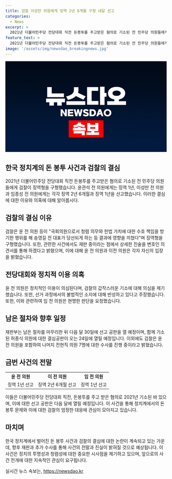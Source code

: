 ```yaml
---
title: 검찰 이성만 의원에게 징역 2년 6개월 구형 내달 선고
categories:
  - News
excerpt: >
  2021년 더불어민주당 전당대회 직전 돈봉투를 주고받은 혐의로 기소된 전 민주당 의원들에게 검찰이 징역형을 구형했습니다. 윤관석 전 의원에게는 징역 1년, 이성만 전 의원에게는 징역 2년 6개월, 임종성 전 의원에게는 징역 1년을 선고했습니다. 검찰은 이들이 국회의원으로서 의무를 방기하고 헌법 가치를 훼손한 행위를 했다며 구형 이유를 설명했습니다. 윤 전 의원은 관여를 반성하고 있지만, 법적 절차와 정치적 이용을 주장하며 변호인 의견서를 통해 자세히 설명할 것이라고 했습니다. 재판부는 남은 절차를 마무리하고 다음 달 30일 선고 공판을 열 예정이며, 함께 기소된 다른 의원들에 대한 수사를 이어가고 있습니다.
feature_text: >
  2021년 더불어민주당 전당대회 직전 돈봉투를 주고받은 혐의로 기소된 전 민주당 의원들에게 검찰이 징역형을 구형했습니다. 윤관석 전 의원에게는 징역 1년, 이성만 전 의원에게는 징역 2년 6개월, 임종성 전 의원에게는 징역 1년을 선고했습니다. 검찰은 이들이 국회의원으로서 의무를 방기하고 헌법 가치를 훼손한 행위를 했다며 구형 이유를 설명했습니다. 윤 전 의원은 관여를 반성하고 있지만, 법적 절차와 정치적 이용을 주장하며 변호인 의견서를 통해 자세히 설명할 것이라고 했습니다. 재판부는 남은 절차를 마무리하고 다음 달 30일 선고 공판을 열 예정이며, 함께 기소된 다른 의원들에 대한 수사를 이어가고 있습니다.
image: '/assets/img/newsdao_breakingnews.jpg'
---
```


<p><img src="/assets/img/newsdao_breakingnews.jpg" alt="ranknews 속보" /></p>

<h2 data-ke-size="size24">한국 정치계의 돈 봉투 사건과 검찰의 결심</h2>

<p data-ke-size="size16">2021년 더불어민주당 전당대회 직전 돈봉투를 주고받은 혐의로 기소된 전 민주당 의원들에게 검찰이 징역형을 구형했습니다. 윤관석 전 의원에게는 징역 1년, 이성만 전 의원과 임종성 전 의원에게는 각각 징역 2년 6개월과 징역 1년을 선고했습니다. 이러한 결심에 대한 이유와 의혹에 대해 알아봅시다.</p>

<h2 data-ke-size="size24">검찰의 결심 이유</h2>

<p data-ke-size="size16">검찰은 윤 전 의원 등이 "국회의원으로서 청렴 의무와 헌법 가치에 대한 수호 책임을 방기한 행위를 해 송영길 전 대표가 당선되게 하는 등 결과에 영향을 끼쳤다"며 징역형을 구형했습니다. 또한, 관련한 사건에서도 재판 중이라는 점에서 상세한 진술을 변호인 의견서를 통해 하겠다고 밝혔으며, 이에 대해 윤 전 의원과 이전 의원은 각자 자신의 입장을 밝혔습니다.</p>

<h2 data-ke-size="size24">전당대회와 정치적 이용 의혹</h2>

<p data-ke-size="size16">윤 전 의원은 정치적인 이용이 의심된다며, 검찰의 갑작스러운 기소에 대해 의심을 제기했습니다. 또한, 선거 과정에서의 불법적인 소지에 대해 반성하고 있다고 주장했습니다. 또한, 이와 관련하여 임 전 의원은 현명한 판단을 요청했습니다.</p>

<h2 data-ke-size="size24">남은 절차와 향후 일정</h2>

<p data-ke-size="size16">재판부는 남은 절차를 마무리한 뒤 다음 달 30일에 선고 공판을 열 예정이며, 함께 기소된 허종식 의원에 대한 결심공판이 오는 24일에 열릴 예정입니다. 이외에도 검찰은 윤 전 의원을 포함하여 나머지 전현직 의원 7명에 대한 수사를 진행 중이라고 밝혔습니다.</p>

<h2 data-ke-size="size24">금번 사건의 전말</h2>

<table>
    <tbody>
        <tr>
            <td style="text-align: center; height: 17px;"><b>윤 전 의원</b></td>
            <td style="text-align: center; height: 17px;"><b>이 전 의원</b></td>
            <td style="text-align: center; height: 17px;"><b>임 전 의원</b></td>
        </tr>
        <tr>
            <td style="text-align: center; height: 17px;">징역 1년 선고</td>
            <td style="text-align: center; height: 17px;">징역 2년 6개월 선고</td>
            <td style="text-align: center; height: 17px;">징역 1년 선고</td>
        </tr>
    </tbody>
</table>

<p data-ke-size="size16">이들은 더불어민주당 전당대회 직전, 돈봉투를 주고 받은 혐의로 2021년 기소된 바 있으며, 이에 대한 선고 공판은 다음 달에 열릴 예정입니다. 이 사건을 통해 정치계에서의 돈 봉투 문제와 이에 대한 검찰의 엄정한 대응에 관심이 모아지고 있습니다.</p>

<h2 data-ke-size="size24">마치며</h2>

<p data-ke-size="size16">한국 정치계에서 벌어진 돈 봉투 사건과 검찰의 결심에 대한 논란이 계속되고 있는 가운데, 향후 재판과 추가 수사를 통해 사건의 전말과 진실이 밝혀질 것으로 예상됩니다. 이 사건은 정치의 투명성과 청렴성에 대한 중요한 시사점을 제기하고 있으며, 앞으로의 사건 전개에 대한 지속적인 관심이 요구됩니다.</p>
실시간 뉴스 속보는, <a href="https://newsdao.kr" rel="dofollow">https://newsdao.kr</a>


